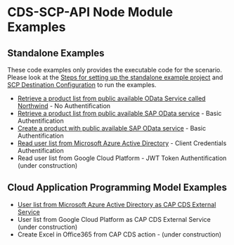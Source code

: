 # CDS-SCP-API Node Module Examples

## Standalone Examples

These code examples only provides the executable code for the scenario. Please look at the [Steps for setting up the standalone example project]() and  [SCP Destination Configuration](../README.md) to run the examples.

- [Retrieve a product list from public available OData Service called Northwind](./InternetProxy/ReadPublicApiNorthwindWithNoAuthentication.js) - No Authentification
- [Retrieve a product list from public available SAP OData service](./InternetProxy/ReadProductsOfErpWithBasicAuthentication.js) - Basic Authentification
- [Create a product with public available SAP OData service](./InternetProxy/CreateProductInErpWithBasicAuthentication.js)  - Basic Authentification
- [Read user list from Microsoft Azure Active Directory](./InternetProxy/ReadUserlistOfAzureActiveDirectoryWithClientCredentialsAuthentication.js) - Client Credentials  Authentification
- Read user list from Google Cloud Platform - JWT Token Authentification (under construction)

## Cloud Application Programming Model Examples
- [User list from Microsoft Azure Active Directory as CAP CDS External Service](./CAP/CapMSGraphCdsService.md)
- User list from Google Cloud Platform as CAP CDS External Service (under construction)
- Create Excel in Office365 from CAP CDS action - (under construction)


